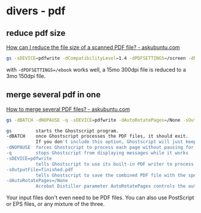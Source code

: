# divers - pdf

## reduce pdf size

[How can I reduce the file size of a scanned PDF file? - askubuntu.com](https://askubuntu.com/questions/113544/how-can-i-reduce-the-file-size-of-a-scanned-pdf-file)

```bash
gs -sDEVICE=pdfwrite -dCompatibilityLevel=1.4 -dPDFSETTINGS=/screen -dNOPAUSE -dQUIET -dBATCH -sOutputFile=output.pdf input.pdf
```

with `-dPDFSETTINGS=/ebook` works well, a 15mo 300dpi file is reduced to a 3mo 150dpi file.

## merge several pdf in one

[How to merge several PDF files? - askubuntu.com](https://askubuntu.com/questions/2799/how-to-merge-several-pdf-files)

```bash
gs -dBATCH -dNOPAUSE -q -sDEVICE=pdfwrite -dAutoRotatePages=/None -sOutputFile=finished.pdf  file1.pdf file2.pdf
```

```bash
gs         starts the Ghostscript program.
-dBATCH    once Ghostscript processes the PDF files, it should exit.
           If you don't include this option, Ghostscript will just keep running.
-dNOPAUSE  forces Ghostscript to process each page without pausing for user interaction.
-q         stops Ghostscript from displaying messages while it works
-sDEVICE=pdfwrite
           tells Ghostscript to use its built-in PDF writer to process the files.
-sOutputFile=finished.pdf
           tells Ghostscript to save the combined PDF file with the specified name.
-dAutoRotatePages=/None
           Acrobat Distiller parameter AutoRotatePages controls the automatic orientation selection algorithm: For instance: -dAutoRotatePages=/None or /All or /PageByPage.
```

Your input files don't even need to be PDF files. You can also use PostScript or EPS files, or any mixture of the three.
